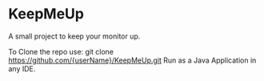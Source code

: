 # KeepMeUp
A small project to keep your monitor up.

To Clone the repo use:
git clone https://github.com/{userName}/KeepMeUp.git
Run as a Java Application in any IDE.


